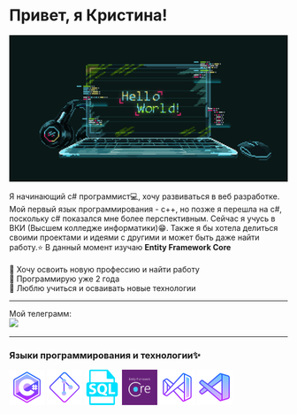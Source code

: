 # Привет, я Кристина!
![Header](https://github.com/KormichKristina/KormichKristina/blob/main/assets/ProgrammingGif.gif)

Я начинающий с# программист💻, хочу развиваться в веб разработке. Мой первый язык программирования - c++, но позже я перешла на c#, поскольку c# показался мне более перспективным. Сейчас я учусь в ВКИ (Высшем колледже информатики)😁. Также я бы хотела делиться своими проектами и идеями с другими и может быть даже найти работу.⭐ В данный момент изучаю **Entity Framework Core**<br><br>
💖 Хочу освоить новую профессию и найти работу<br>
💖 Программирую уже 2 года<br>
💖 Люблю учиться и осваивать новые технологии<br>
***

Мой телеграмм: <br>
<a href="https://t.me/KristyKor"><img src="https://pngicon.ru/file/uploads/telegram.png" width=30px/></a>

***

### Языки программирования и технологии✨
<img src="https://github.com/KormichKristina/KormichKristina/blob/main/assets/icons8-c-sharp-logo.svg" height = 64px/>
<img src="https://github.com/KormichKristina/KormichKristina/blob/main/assets/icons8-git.svg"height = 64px/>
<img src="https://github.com/KormichKristina/KormichKristina/blob/main/assets/sql-file-format.png"height = 64px/>
<img src="https://github.com/KormichKristina/KormichKristina/blob/main/assets/Bitmap_MEDIUM_Entity_Framework_Core_Logo_2colors_Square_Boxed_RGB_w_trans.png"height = 64px/>
<img src="https://github.com/KormichKristina/KormichKristina/blob/main/assets/icons8-visual-studio.svg"height = 64px/>
<img src="https://github.com/KormichKristina/KormichKristina/blob/main/assets/icons8-%D0%BA%D0%BE%D0%B4-%D0%B2%D0%B8%D0%B7%D1%83%D0%B0%D0%BB%D1%8C%D0%BD%D0%BE%D0%B9-%D1%81%D1%82%D1%83%D0%B4%D0%B8%D0%B8-2019.svg"height = 64px/>


